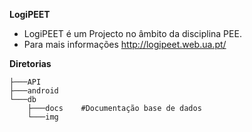 **LogiPEET**


- LogiPEET é um Projecto no âmbito da disciplina PEE.
- Para mais informações http://logipeet.web.ua.pt/ 

**Diretorias**
```
├───API
├───android
└───db
    ├───docs    #Documentação base de dados
    └───img    
```

